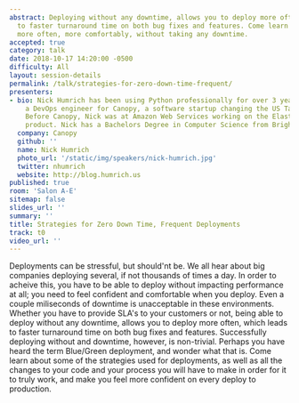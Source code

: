 ```yaml
---
abstract: Deploying without any downtime, allows you to deploy more often, which leads
  to faster turnaround time on both bug fixes and features. Come learn how to deploy
  more often, more comfortably, without taking any downtime.
accepted: true
category: talk
date: 2018-10-17 14:20:00 -0500
difficulty: All
layout: session-details
permalink: /talk/strategies-for-zero-down-time-frequent/
presenters:
- bio: Nick Humrich has been using Python professionally for over 3 years. He is currently
    a DevOps engineer for Canopy, a software startup changing the US Tax industry.
    Before Canopy, Nick was at Amazon Web Services working on the Elastic Beanstalk
    product. Nick has a Bachelors Degree in Computer Science from Brigham Young University.
  company: Canopy
  github: ''
  name: Nick Humrich
  photo_url: '/static/img/speakers/nick-humrich.jpg'
  twitter: nhumrich
  website: http://blog.humrich.us
published: true
room: 'Salon A-E'
sitemap: false
slides_url: ''
summary: ''
title: Strategies for Zero Down Time, Frequent Deployments
track: t0
video_url: ''
---
```


Deployments can be stressful, but should'nt be. We all hear about big companies deploying several, if not thousands of times a day. In order to acheive this, you have to be able to deploy without impacting performance at all; you need to feel confident and comfortable when you deploy. Even a couple miliseconds of downtime is unacceptable in these environments. Whether you have to provide SLA's to your customers or not, being able to deploy without any downtime, allows you to deploy more often, which leads to faster turnaround time on both bug fixes and features. Successfully deploying without and downtime, however, is non-trivial. Perhaps you have heard the term Blue/Green deployment, and wonder what that is.  Come learn about some of the strategies used for deployments, as well as all the changes to your code and your process you will have to make in order for it to truly work, and make you feel more confident on every deploy to production.
